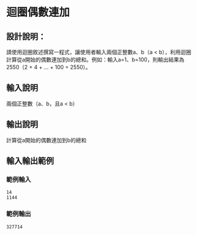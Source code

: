 # 迴圈偶數連加

## 設計說明：
請使用迴圈敘述撰寫一程式，讓使用者輸入兩個正整數a、b（a < b），利用迴圈計算從a開始的偶數連加到b的總和。例如：輸入a=1、b=100，則輸出結果為2550（2 + 4 + … + 100 = 2550）。

## 輸入說明

兩個正整數（a、b，且a < b）

## 輸出說明

計算從a開始的偶數連加到b的總和

## 輸入輸出範例

### 範例輸入

```
14
1144
```

### 範例輸出

```
327714
```